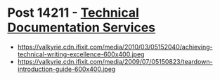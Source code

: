 # Post 14211 - [Technical Documentation Services](https://www.ifixit.com/News/14211/technical-documentation-services)

- https://valkyrie.cdn.ifixit.com/media/2010/03/05152040/achieving-technical-writing-excellence-600x400.jpeg
- https://valkyrie.cdn.ifixit.com/media/2009/07/05150823/teardown-introduction-guide-600x400.jpeg
